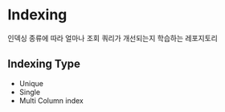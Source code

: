 # Indexing

인덱싱 종류에 따라 얼마나 조회 쿼리가 개선되는지 학습하는 레포지토리

## Indexing Type
- Unique
- Single
- Multi Column index